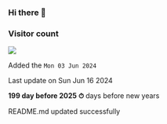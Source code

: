 ### Hi there 👋

### Visitor count

<img src="https://profile-counter.glitch.me/MickaelSuard/count.svg" />

Added the `Mon 03 Jun 2024`

Last update on Sun Jun 16 2024

**199 day before 2025 ⏱** days before new years

                            README.md updated successfully
